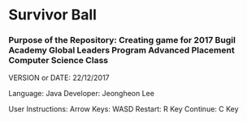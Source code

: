 # Survivor Ball

### Purpose of the Repository: Creating game for 2017 Bugil Academy Global Leaders Program Advanced Placement Computer Science Class

VERSION or DATE: 22/12/2017

Language: Java
Developer: Jeongheon Lee

User Instructions:
Arrow Keys: WASD
Restart: R Key
Continue: C Key

